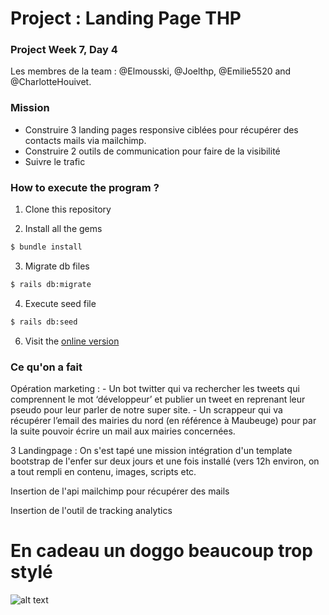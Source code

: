# Project : Landing Page THP
### Project Week 7, Day 4

Les membres de la team : @Elmousski, @Joelthp, @Emilie5520 and @CharlotteHouivet.

### Mission

- Construire 3 landing pages responsive ciblées pour récupérer des contacts mails via mailchimp.
- Construire 2 outils de communication pour faire de la visibilité
- Suivre le trafic

### How to execute the program ? 

1. Clone this repository

2. Install all the gems
```sh
$ bundle install
```
3. Migrate db files
```sh
$ rails db:migrate
```
4. Execute seed file
```sh
$ rails db:seed
```
6. Visit the [online version](https://best-landing-project.herokuapp.com/)

### Ce qu'on a fait 

Opération marketing : - Un bot twitter qui va rechercher les tweets qui comprennent le mot ‘développeur’ et publier un tweet en reprenant leur pseudo pour leur parler de notre super site. - Un scrappeur qui va récupérer l’email des mairies du nord (en référence à Maubeuge) pour par la suite pouvoir écrire un mail aux mairies concernées.

3 Landingpage : On s'est tapé une mission intégration d'un template bootstrap de l'enfer sur deux jours et une fois installé (vers 12h environ, on a tout rempli en contenu, images, scripts etc.

Insertion de l'api mailchimp pour récupérer des mails

Insertion de l'outil de tracking analytics


# En cadeau un doggo beaucoup trop stylé
![alt text](http://image.noelshack.com/fichiers/2018/46/2/1542129946-28ywvs.jpg)
